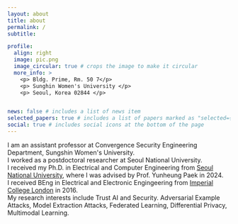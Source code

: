 ```yaml
---
layout: about
title: about
permalink: /
subtitle:

profile:
  align: right
  image: pic.png
  image_circular: true # crops the image to make it circular
  more_info: >
    <p> Bldg. Prime, Rm. 50 7</p>
    <p> Sunghin Women's University </p>
    <p> Seoul, Korea 02844 </p>


news: false # includes a list of news item
selected_papers: true # includes a list of papers marked as "selected={true}"
social: true # includes social icons at the bottom of the page
---
```

I am an assistant professor at Convergence Security Engineering Department, Sungshin Women's University. <br />
I worked as a postdoctoral researcher at Seoul National University. <br />
I received my Ph.D. in Electrical and Computer Engineering from <a href='http://sor.snu.ac.kr'>Seoul National University</a>, where I was advised by Prof. Yunheung Paek in 2024. <br />
I received BEng in Electrical and Electronic Engingeering from <a href='https://www.imperial.ac.uk'>Imperial College London</a> in 2016. <br />
My research interests include Trust AI and Security. Adversarial Example Attacks, Model Extraction Attacks, Federated Learning, Differential Privacy, Multimodal Learning.
